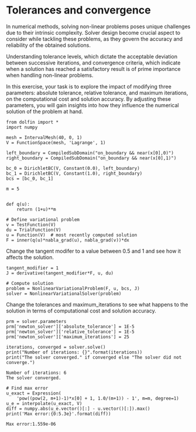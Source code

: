 # Tolerances and convergence

In numerical methods, solving non-linear problems poses unique challenges due to their intrinsic complexity. Solver design become crucial aspect to consider while tackling these problems, as they govern the accuracy and reliability of the obtained solutions. 

Understanding tolerance levels, which dictate the acceptable deviation between successive iterations, and convergence criteria, which indicate when a solution has reached a satisfactory result is of prime importance when handling non-linear problems.

In this exercise, your task is to explore the impact of modifying three parameters: absolute tolerance, relative tolerance, and maximum iterations, on the computational cost and solution accuracy. By adjusting these parameters, you will gain insights into how they influence the numerical solution of the problem at hand.


```
from dolfin import *
import numpy

mesh = IntervalMesh(40, 0, 1)
V = FunctionSpace(mesh, 'Lagrange', 1)

left_boundary = CompiledSubDomain("on_boundary && near(x[0],0)")
right_boundary = CompiledSubDomain("on_boundary && near(x[0],1)")

bc_0 = DirichletBC(V, Constant(0.0), left_boundary)
bc_1 = DirichletBC(V, Constant(1.0), right_boundary)
bcs = [bc_0, bc_1]

m = 5


def q(u):
    return (1+u)**m

# Define variational problem
v = TestFunction(V)
du = TrialFunction(V)
u = Function(V)  # most recently computed solution
F = inner(q(u)*nabla_grad(u), nabla_grad(v))*dx
```

Change the tangent modifer to a value between 0.5 and 1 and see how it affects the solution.


```
tangent_modifier = 1
J = derivative(tangent_modifier*F, u, du)
```


```
# Compute solution
problem = NonlinearVariationalProblem(F, u, bcs, J)
solver = NonlinearVariationalSolver(problem)
```

Change the tolerances and maximum_iterations to see what happens to the solution in terms of computational cost and solution accuracy.


```
prm = solver.parameters
prm['newton_solver']['absolute_tolerance'] = 1E-5
prm['newton_solver']['relative_tolerance'] = 1E-5
prm['newton_solver']['maximum_iterations'] = 25

iterations, converged = solver.solve()
print("Number of iterations: {}".format(iterations))
print("The solver converged." if converged else "The solver did not converge.")
```

    Number of iterations: 6
    The solver converged.



```
# Find max error
u_exact = Expression(
    'pow((pow(2, m+1)-1)*x[0] + 1, 1.0/(m+1)) - 1', m=m, degree=1)
u_e = interpolate(u_exact, V)
diff = numpy.abs(u_e.vector()[:] - u.vector()[:]).max()
print('Max error:{0:5.3e}'.format(diff))
```

    Max error:1.559e-06



```

```


```

```

